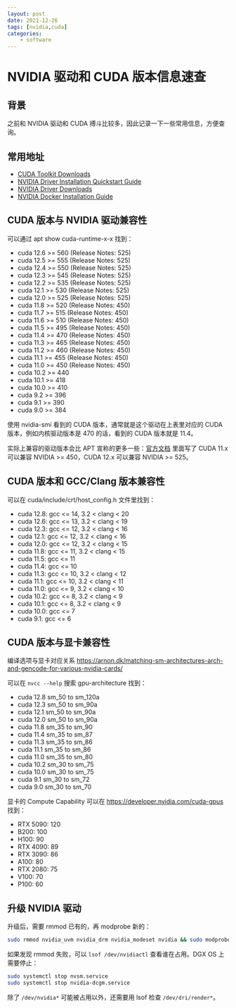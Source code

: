```yaml
---
layout: post
date: 2021-12-26
tags: [nvidia,cuda]
categories:
    - software
---
```


# NVIDIA 驱动和 CUDA 版本信息速查

## 背景

之前和 NVIDIA 驱动和 CUDA 搏斗比较多，因此记录一下一些常用信息，方便查询。

## 常用地址

- [CUDA Toolkit Downloads](https://developer.nvidia.com/cuda-downloads?target_os=Linux)
- [NVIDIA Driver Installation Quickstart Guide](https://docs.nvidia.com/datacenter/tesla/tesla-installation-notes/index.html)
- [NVIDIA Driver Downloads](https://www.nvidia.com/Download/index.aspx)
- [NVIDIA Docker Installation Guide](https://docs.nvidia.com/datacenter/cloud-native/container-toolkit/install-guide.html)

## CUDA 版本与 NVIDIA 驱动兼容性

可以通过 apt show cuda-runtime-x-x 找到：

- cuda 12.6 >= 560 (Release Notes: 525)
- cuda 12.5 >= 555 (Release Notes: 525)
- cuda 12.4 >= 550 (Release Notes: 525)
- cuda 12.3 >= 545 (Release Notes: 525)
- cuda 12.2 >= 535 (Release Notes: 525)
- cuda 12.1 >= 530 (Release Notes: 525)
- cuda 12.0 >= 525 (Release Notes: 525)
- cuda 11.8 >= 520 (Release Notes: 450)
- cuda 11.7 >= 515 (Release Notes: 450)
- cuda 11.6 >= 510 (Release Notes: 450)
- cuda 11.5 >= 495 (Release Notes: 450)
- cuda 11.4 >= 470 (Release Notes: 450)
- cuda 11.3 >= 465 (Release Notes: 450)
- cuda 11.2 >= 460 (Release Notes: 450)
- cuda 11.1 >= 455 (Release Notes: 450)
- cuda 11.0 >= 450 (Release Notes: 450)
- cuda 10.2 >= 440
- cuda 10.1 >= 418
- cuda 10.0 >= 410
- cuda 9.2 >= 396
- cuda 9.1 >= 390
- cuda 9.0 >= 384

使用 nvidia-smi 看到的 CUDA 版本，通常就是这个驱动在上表里对应的 CUDA 版本，例如内核驱动版本是 470 的话，看到的 CUDA 版本就是 11.4。

实际上兼容的驱动版本会比 APT 宣称的更多一些：[官方文档](https://docs.nvidia.com/cuda/cuda-toolkit-release-notes/index.html) 里面写了 CUDA 11.x 可以兼容 NVIDIA >= 450，CUDA 12.x 可以兼容 NVIDIA >= 525。

## CUDA 版本和 GCC/Clang 版本兼容性

可以在 cuda/include/crt/host_config.h 文件里找到：

- cuda 12.8: gcc <= 14, 3.2 < clang < 20
- cuda 12.6: gcc <= 13, 3.2 < clang < 19
- cuda 12.3: gcc <= 12, 3.2 < clang < 16
- cuda 12.1: gcc <= 12, 3.2 < clang < 16
- cuda 12.0: gcc <= 12, 3.2 < clang < 15
- cuda 11.8: gcc <= 11, 3.2 < clang < 15
- cuda 11.5: gcc <= 11
- cuda 11.4: gcc <= 10
- cuda 11.3: gcc <= 10, 3.2 < clang < 12
- cuda 11.1: gcc <= 10, 3.2 < clang < 11
- cuda 11.0: gcc <= 9, 3.2 < clang < 10
- cuda 10.2: gcc <= 8, 3.2 < clang < 9
- cuda 10.1: gcc <= 8, 3.2 < clang < 9
- cuda 10.0: gcc <= 7
- cuda 9.1: gcc <= 6

## CUDA 版本与显卡兼容性

编译选项与显卡对应关系 https://arnon.dk/matching-sm-architectures-arch-and-gencode-for-various-nvidia-cards/

可以在 `nvcc --help` 搜索 gpu-architecture 找到：

- cuda 12.8 sm_50 to sm_120a
- cuda 12.3 sm_50 to sm_90a
- cuda 12.1 sm_50 to sm_90a
- cuda 12.0 sm_50 to sm_90a
- cuda 11.8 sm_35 to sm_90
- cuda 11.4 sm_35 to sm_87
- cuda 11.3 sm_35 to sm_86
- cuda 11.1 sm_35 to sm_86
- cuda 11.0 sm_35 to sm_80
- cuda 10.2 sm_30 to sm_75
- cuda 10.0 sm_30 to sm_75
- cuda 9.1 sm_30 to sm_72
- cuda 9.0 sm_30 to sm_70

显卡的 Compute Capability 可以在 https://developer.nvidia.com/cuda-gpus 找到：

- RTX 5090: 120
- B200: 100
- H100: 90
- RTX 4090: 89
- RTX 3090: 86
- A100: 80
- RTX 2080: 75
- V100: 70
- P100: 60

## 升级 NVIDIA 驱动

升级后，需要 rmmod 已有的，再 modprobe 新的：

```bash
sudo rmmod nvidia_uvm nvidia_drm nvidia_modeset nvidia && sudo modprobe nvidia
```

如果发现 rmmod 失败，可以 `lsof /dev/nvidiactl` 查看谁在占用。DGX OS 上需要停止：

```bash
sudo systemctl stop nvsm.service
sudo systemctl stop nvidia-dcgm.service 
```

除了 `/dev/nvidia*` 可能被占用以外，还需要用 lsof 检查 `/dev/dri/render*`。
